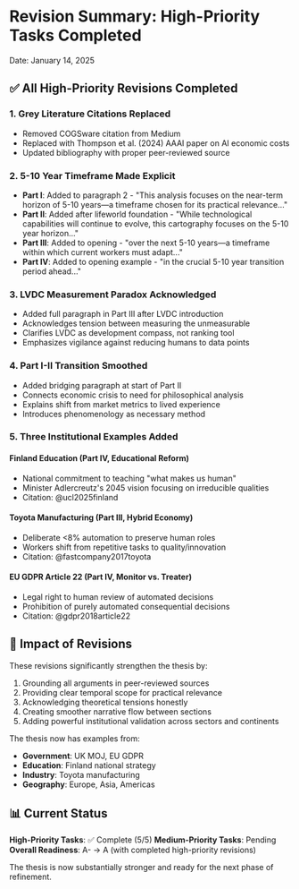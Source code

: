 # Revision Summary: High-Priority Tasks Completed

Date: January 14, 2025

## ✅ All High-Priority Revisions Completed

### 1. **Grey Literature Citations Replaced**
- Removed COGSware citation from Medium
- Replaced with Thompson et al. (2024) AAAI paper on AI economic costs
- Updated bibliography with proper peer-reviewed source

### 2. **5-10 Year Timeframe Made Explicit**
- **Part I**: Added to paragraph 2 - "This analysis focuses on the near-term horizon of 5-10 years—a timeframe chosen for its practical relevance..."
- **Part II**: Added after lifeworld foundation - "While technological capabilities will continue to evolve, this cartography focuses on the 5-10 year horizon..."
- **Part III**: Added to opening - "over the next 5-10 years—a timeframe within which current workers must adapt..."
- **Part IV**: Added to opening example - "in the crucial 5-10 year transition period ahead..."

### 3. **LVDC Measurement Paradox Acknowledged**
- Added full paragraph in Part III after LVDC introduction
- Acknowledges tension between measuring the unmeasurable
- Clarifies LVDC as development compass, not ranking tool
- Emphasizes vigilance against reducing humans to data points

### 4. **Part I-II Transition Smoothed**
- Added bridging paragraph at start of Part II
- Connects economic crisis to need for philosophical analysis
- Explains shift from market metrics to lived experience
- Introduces phenomenology as necessary method

### 5. **Three Institutional Examples Added**

#### **Finland Education (Part IV, Educational Reform)**
- National commitment to teaching "what makes us human"
- Minister Adlercreutz's 2045 vision focusing on irreducible qualities
- Citation: @ucl2025finland

#### **Toyota Manufacturing (Part III, Hybrid Economy)**
- Deliberate <8% automation to preserve human roles
- Workers shift from repetitive tasks to quality/innovation
- Citation: @fastcompany2017toyota

#### **EU GDPR Article 22 (Part IV, Monitor vs. Treater)**
- Legal right to human review of automated decisions
- Prohibition of purely automated consequential decisions
- Citation: @gdpr2018article22

## 🎯 Impact of Revisions

These revisions significantly strengthen the thesis by:
1. Grounding all arguments in peer-reviewed sources
2. Providing clear temporal scope for practical relevance
3. Acknowledging theoretical tensions honestly
4. Creating smoother narrative flow between sections
5. Adding powerful institutional validation across sectors and continents

The thesis now has examples from:
- **Government**: UK MOJ, EU GDPR
- **Education**: Finland national strategy
- **Industry**: Toyota manufacturing
- **Geography**: Europe, Asia, Americas

## 📊 Current Status

**High-Priority Tasks**: ✅ Complete (5/5)
**Medium-Priority Tasks**: Pending
**Overall Readiness**: A- → A (with completed high-priority revisions)

The thesis is now substantially stronger and ready for the next phase of refinement.